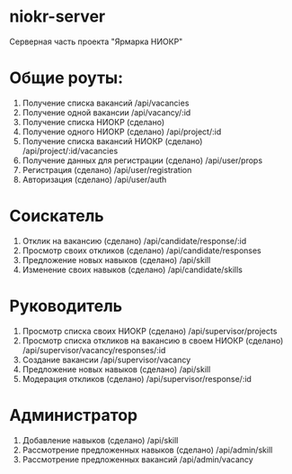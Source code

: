 # niokr-server
Серверная часть проекта "Ярмарка НИОКР"

# Общие роуты:
1. Получение списка вакансий /api/vacancies
2. Получение одной вакансии /api/vacancy/:id
3. Получение списка НИОКР (сделано)
4. Получение одного НИОКР (сделано) /api/project/:id
5. Получение списка вакансий НИОКР (сделано) /api/project/:id/vacancies
6. Получение данных для регистрации (сделано) /api/user/props
7. Регистрация (сделано) /api/user/registration
8. Авторизация (сделано) /api/user/auth
# Соискатель
1. Отклик на вакансию (сделано) /api/candidate/response/:id
2. Просмотр своих откликов (сделано) /api/candidate/responses
3. Предложение новых навыков (сделано) /api/skill
4. Изменение своих навыков (сделано) /api/candidate/skills
# Руководитель
1. Просмотр списка своих НИОКР (сделано) /api/supervisor/projects
2. Просмотр списка откликов на вакансию в своем НИОКР (сделано)  /api/supervisor/vacancy/responses/:id
3. Создание вакансии /api/supervisor/vacancy
4. Предложение новых навыков (сделано) /api/skill
5. Модерация откликов (сделано) /api/supervisor/response/:id
# Администратор
1. Добавление навыков (сделано) /api/skill
2. Рассмотрение предложенных навыков (сделано) /api/admin/skill
3. Рассмотрение предложенных вакансий /api/admin/vacancy